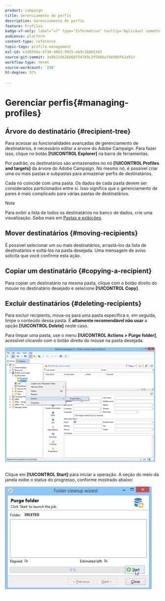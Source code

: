 ```yaml
---
product: campaign
title: Gerenciamento de perfis
description: Gerenciamento de perfis
feature: Profiles
badge-v7-only: label="v7" type="Informative" tooltip="Aplicável somente ao Campaign Classic v7"
audience: platform
content-type: reference
topic-tags: profile-management
exl-id: e1d0556a-6f30-4863-9025-eb9c1b8b53d3
source-git-commit: 3a9b21d626b60754789c3f594ba798309f62a553
workflow-type: tm+mt
source-wordcount: '236'
ht-degree: 97%

---
```


# Gerenciar perfis{#managing-profiles}



## Árvore do destinatário {#recipient-tree}

Para acessar as funcionalidades avançadas de gerenciamento de destinatários, é necessário editar a árvore do Adobe Campaign. Para fazer isso, clique no botão **[!UICONTROL Explorer]** na barra de ferramentas.

Por padrão, os destinatários são armazenados no nó **[!UICONTROL Profiles and targets]** da árvore do Adobe Campaign. No mesmo nó, é possível criar uma ou mais pastas e subpastas para armazenar perfis de destinatários.

Cada nó coincide com uma pasta. Os dados de cada pasta devem ser considerados particionados entre si. Isso significa que o gerenciamento de pares é mais complicado para várias pastas de destinatários.

>[!NOTE]
>
>Para exibir a lista de todos os destinatários no banco de dados, crie uma visualização. Saiba mais em [Pastas e exibições](../../platform/using/access-management-folders.md).

## Mover destinatários {#moving-recipients}

É possível selecionar um ou mais destinatários, arrastá-los da lista de destinatários e soltá-los na pasta desejada. Uma mensagem de aviso solicita que você confirme esta ação.

## Copiar um destinatário {#copying-a-recipient}

Para copiar um destinatário na mesma pasta, clique com o botão direito do mouse no destinatário desejado e selecione **[!UICONTROL Copy]**.

## Excluir destinatários {#deleting-recipients}

Para excluir recipients, mova-os para uma pasta específica e, em seguida, limpe o conteúdo dessa pasta. É **altamente recomendável não usar** a opção **[!UICONTROL Delete]** neste caso.

Para limpar uma pasta, use o menu **[!UICONTROL Actions > Purge folder]**, acessível clicando com o botão direito do mouse na pasta desejada.

![](assets/s_ncs_user_purge_folder.png)

Clique em **[!UICONTROL Start]** para iniciar a operação. A seção do meio da janela exibe o status do progresso, conforme mostrado abaixo:

![](assets/s_ncs_user_purge_folder_start.png)
